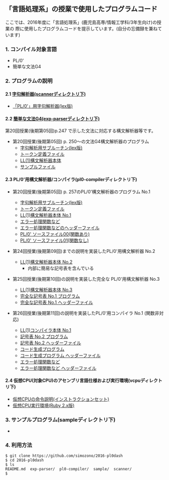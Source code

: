 ## 「言語処理系」の授業で使用したプログラムコード
ここでは、2016年度に「言語処理系」(鹿児島高専/情報工学科/3年生向け)の授業の
際に使用したプログラムコードを提示しています。(自分の忘備録を兼ねています)

### 1. コンパイル対象言語
* PL/0'
* 簡単な文法G4

### 2. プログラムの説明

#### 2.1 [字句解析器(scannerディレクトリ下)](scanner)
  * [「PL/0'」用字句解析器(lex版)](scanner/pl0-scanner.l)

#### 2.2 [簡単な文法G4(exp-parserディレクトリ下)](exp-parser)

第20回授業(後期第05回)p.247 で示した文法に対応する構文解析器等です。

* 第20回授業(後期第05回) p. 250～の文法G4構文解析器のプログラム
  * [字句解析用サブルーチン(lex版)](exp-parser/exp-scanner.l)
  * [トークン定義ファイル](scanner/tokentable.h)
  * [LL(1)構文解析器本体](exp-parser/exp-ll-parser01.c)
  * [サンプルファイル](sample/exp01.txt)

#### 2.3 PL/0'用構文解析器/コンパイラ(pl0-compilerディレクトリ下)
* 第20回授業(後期第05回) p. 257のPL/0'構文解析器のプログラム No.1
  * [字句解析用サブルーチン(lex版)](pl0-compiler/pl0-scanner.l)
  * [トークン定義ファイル](scanner/tokentable.h)
  * [LL(1)構文解析器本体 No.1](pl0-compiler/pl0-ll-parser01.c)
  * [エラー処理関数など](pl0-compiler/misc.c)
  * [エラー処理関数などのヘッダーファイル](pl0-compiler/misc.h)
  * [PL/0' ソースファイル00(関数あり)](sample/test00.pl0)
  * [PL/0' ソースファイル01(関数なし)](sample/test01.pl0)

* 第24回授業(後期第09回)までの説明を実装したPL/0'用構文解析器 No.2
  * [LL(1)構文解析器本体 No.2](pl0-compiler/pl0-ll-parser02.c)
    * 内部に簡易な記号表を含んでいる

* 第25回授業(後期第10回)の説明を実装した完全な PL/0'用構文解析器 No.3
  * [LL(1)構文解析器本体 No.3](pl0-compiler/pl0-ll-parser03.c)
  * [完全な記号表 No.1 プログラム](pl0-compiler/symbol_table01.c)
  * [完全な記号表 No.1 ヘッダーファイル](pl0-compiler/symbol_table01.h)

* 第26回授業(後期第11回)の説明を実装したPL/0'用コンパイラ No.1 (関数非対応)
  * [LL(1)コンパイラ本体 No.1](pl0-compiler/pl0-ll-compiler01.c)
  * [記号表 No.2 プログラム](pl0-compiler/symbol_table02.c)
  * [記号表 No.2 ヘッダーファイル](pl0-compiler/symbol_table02.h)
  * [コード生成プログラム](pl0-compiler/codegen.c)
  * [コード生成プログラム ヘッダーファイル](pl0-compiler/codegen.h)
  * [エラー処理関数など](pl0-compiler/misc.c)
  * [エラー処理関数など ヘッダーファイル](pl0-compiler/misc.h)

#### 2.4 仮想CPU(対象CPU)のアセンブリ言語仕様および実行環境(vcpuディレクトリ下)
* [仮想CPUの命令説明(インストラクションセット)](vcpu/instruction-set.md)
* [仮想CPU実行環境(Ruby 2.x版)](vcpu/pl0dashvm.rb)

### 3. サンプルプログラム(sampleディレクトリ下)
*
### 4. 利用方法

````console
$ git clone https://github.com/simozono/2016-pl0dash
$ cd 2016-pl0dash
$ ls
README.md  exp-parser/  pl0-compiler/  sample/  scanner/
$ 
````


